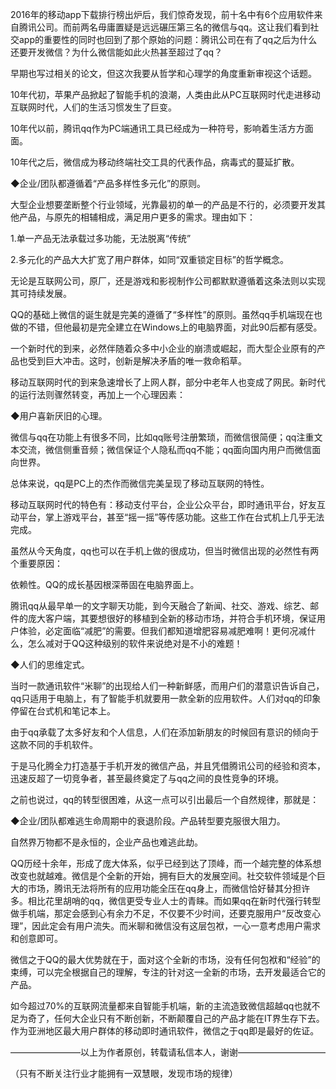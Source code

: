 2016年的移动app下载排行榜出炉后，我们惊奇发现，前十名中有6个应用软件来自腾讯公司。而前两名毋庸置疑是远远碾压第三名的微信与qq。这让我们看到社交app的重要性的同时也回到了那个原始的问题：腾讯公司在有了qq之后为什么还要开发微信？为什么微信能如此火热甚至超过了qq？




早期也写过相关的论文，但这次我要从哲学和心理学的角度重新审视这个话题。

10年代初，苹果产品掀起了智能手机的浪潮，人类由此从PC互联网时代走进移动互联网时代，人们的生活习惯发生了巨变。

10年代以前，腾讯qq作为PC端通讯工具已经成为一种符号，影响着生活方方面面。

10年代之后，微信成为移动终端社交工具的代表作品，病毒式的蔓延扩散。




◆企业/团队都遵循着“产品多样性多元化”的原则。




大型企业想要垄断整个行业领域，光靠最初的单一的产品是不行的，必须要开发其他产品，与原先的相辅相成，满足用户更多的需求。理由如下：

1.单一产品无法承载过多功能，无法脱离“传统”

2.多元化的产品大大扩宽了用户群体，如同“双重锁定目标”的哲学概念。




无论是互联网公司，原厂，还是游戏和影视制作公司都默默遵循着这条法则以实现其可持续发展。

QQ的基础上微信的诞生就是完美的遵循了“多样性”的原则。虽然qq手机端现在也做的不错，但他最初是完全建立在Windows上的电脑界面，对此90后都有感受。




一个新时代的到来，必然伴随着众多中小企业的崩溃或崛起，而大型企业原有的产品也受到巨大冲击。这时，创新是解决矛盾的唯一救命稻草。




移动互联网时代的到来急速增长了上网人群，部分中老年人也变成了网民。新时代的运行法则骤然转变，再加上一个心理因素：




◆用户喜新厌旧的心理。




微信与qq在功能上有很多不同，比如qq账号注册繁琐，而微信很简便；qq注重文本交流，微信侧重音频；微信保证个人隐私而qq不能；qq面向国内用户而微信面向世界。




总体来说，qq是PC上的杰作而微信完美呈现了移动互联网的特性。




移动互联网时代的特色有：移动支付平台，企业公众平台，即时通讯平台，好友互动平台，掌上游戏平台，甚至“摇一摇”等传感功能。这些工作在台式机上几乎无法完成。




虽然从今天角度，qq也可以在手机上做的很成功，但当时微信出现的必然性有两个重要原因：




依赖性。QQ的成长基因根深蒂固在电脑界面上。




腾讯qq从最早单一的文字聊天功能，到今天融合了新闻、社交、游戏、综艺、邮件的庞大客户端，其要想很好的移植到全新的移动市场，并符合手机环境，保证用户体验，必定面临“减肥”的需要。但我们都知道增肥容易减肥难啊！更何况减什么，怎么减对于QQ这种级别的软件来说绝对是不小的难题！




◆人们的思维定式。




当时一款通讯软件“米聊”的出现给人们一种新鲜感，而用户们的潜意识告诉自己，qq只适用于电脑上，有了智能手机就要用一款全新的应用软件。人们对qq的印象停留在台式机和笔记本上。




由于qq承载了太多好友和个人信息，人们在添加新朋友的时候回有意识的倾向于这款不同的手机软件。




于是马化腾全力打造基于手机开发的微信产品，并且凭借腾讯公司的经验和资本，迅速反超了一切竞争者，甚至最终奠定了与qq之间的良性竞争的环境。




之前也说过，qq的转型很困难，从这一点可以引出最后一个自然规律，那就是：




◆企业/团队都难逃生命周期中的衰退阶段。产品转型要克服很大阻力。




自然界万物都不是永恒的，企业产品也难逃此劫。

QQ历经十余年，形成了庞大体系，似乎已经到达了顶峰，而一个越完整的体系想改变也就越难。微信是个全新的开始，拥有巨大的发展空间。社交软件领域是个巨大的市场，腾讯无法将所有的应用功能全压在qq身上，而微信恰好替其分担许多。相比花里胡哨的qq，微信更受专业人士的青睐。而如果qq在新时代强行转型做手机端，那定会感到心有余力不足，不仅要不少时间，还要克服用户“反改变心理”，因此定会有用户流失。而米聊和微信没有这层包袱，一心一意考虑用户需求和创意即可。




微信之于QQ的最大优势就在于，面对这个全新的市场，没有任何包袱和“经验”的束缚，可以完全根据自己的理解，专注的针对这一全新的市场，去开发最适合它的产品。




如今超过70%的互联网流量都来自智能手机端，新的主流造致微信超越qq也就不足为奇了，任何大企业只有不断创新，不断颠覆自己的产品才能在IT界生存下去。作为亚洲地区最大用户群体的移动即时通讯软件，微信之于qq即是最好的佐证。

 




————————以上为作者原创，转载请私信本人，谢谢——————————




（只有不断关注行业才能拥有一双慧眼，发现市场的规律）